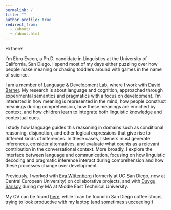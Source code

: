 ```yaml
---
permalink: /
title: ""
author_profile: true
redirect_from: 
  - /about/
  - /about.html
---
```


Hi there!

I'm Ebru Evcen, a Ph.D. candidate in Linguistics at the University of California, San Diego. I spend most of my days either puzzling over how people make meaning or chasing toddlers around with games in the name of science.

I am a member of Language & Development Lab, where I work with [David Barner](https://ladlab.ucsd.edu). My research is about language and cognition, approached through experimental semantics and pragmatics with a focus on development. I’m interested in how meaning is represented in the mind, how people construct meanings during comprehension, how these meanings are enriched by context, and how children learn to integrate both linguistic knowledge and contextual cues.

I study how language guides this reasoning in domains such as conditional reasoning, disjunction, and other logical expressions that give rise to different kinds of inferences. In these cases, listeners must generate inferences, consider alternatives, and evaluate what counts as a relevant contribution in the conversational context. More broadly, I explore the interface between language and communication, focusing on how linguistic decoding and pragmatic inference interact during comprehension and how these processes change over development.

Previously, I worked with [Eva Wittenberg](https://lcl.ceu.edu) (formerly at UC San Diego, now at Central European University) on collaborative projects, and with [Duygu Sarısoy](https://langcog.metu.edu.tr) during my MA at Middle East Technical University.

My CV can be found <a href="https://ebruevcen.github.io/files/EbruEvcen_CV.pdf" target="_blank">here</a>, while I can be found in San Diego coffee shops, trying to look productive with my laptop (and sometimes succeeding!)

